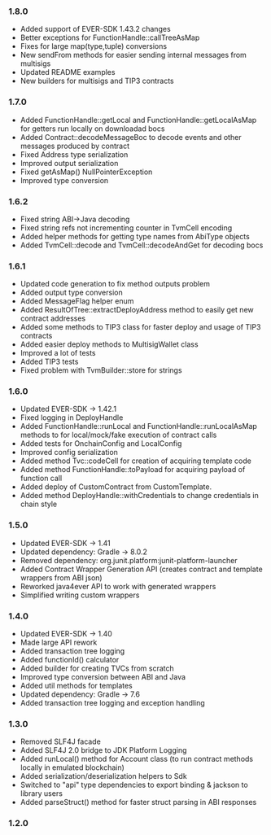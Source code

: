 ### 1.8.0

- Added support of EVER-SDK 1.43.2 changes
- Better exceptions for FunctionHandle::callTreeAsMap
- Fixes for large map(type,tuple) conversions
- New sendFrom methods for easier sending internal messages from multisigs
- Updated README examples
- New builders for multisigs and TIP3 contracts

### 1.7.0

- Added FunctionHandle::getLocal and FunctionHandle::getLocalAsMap for getters run locally on downloadad bocs
- Added Contract::decodeMessageBoc to decode events and other messages produced by contract
- Fixed Address type serialization
- Improved output serialization
- Fixed getAsMap() NullPointerException
- Improved type conversion

### 1.6.2

- Fixed string ABI->Java decoding
- Fixed string refs not incrementing counter in TvmCell encoding
- Added helper methods for getting type names from AbiType objects
- Added TvmCell::decode and TvmCell::decodeAndGet for decoding bocs

### 1.6.1

- Updated code generation to fix method outputs problem
- Added output type conversion
- Added MessageFlag helper enum
- Added ResultOfTree::extractDeployAddress method to easily get new contract addresses
- Added some methods to TIP3 class for faster deploy and usage of TIP3 contracts
- Added easier deploy methods to MultisigWallet class
- Improved a lot of tests
- Added TIP3 tests
- Fixed problem with TvmBuilder::store for strings

### 1.6.0

- Updated EVER-SDK -> 1.42.1
- Fixed logging in DeployHandle
- Added FunctionHandle::runLocal and FunctionHandle::runLocalAsMap methods to for local/mock/fake execution of contract calls
- Added tests for OnchainConfig and LocalConfig
- Improved config serialization
- Added method Tvc::codeCell for creation of acquiring template code
- Added method FunctionHandle::toPayload for acquiring payload of function call
- Added deploy of CustomContract from CustomTemplate.
- Added method DeployHandle::withCredentials to change credentials in chain style

### 1.5.0

- Updated EVER-SDK -> 1.41
- Updated dependency: Gradle -> 8.0.2
- Removed dependency: org.junit.platform:junit-platform-launcher
- Added Contract Wrapper Generation API (creates contract and template wrappers from ABI json)
- Reworked java4ever API to work with generated wrappers
- Simplified writing custom wrappers

### 1.4.0

- Updated EVER-SDK -> 1.40
- Made large API rework
- Added transaction tree logging
- Added functionId() calculator
- Added builder for creating TVCs from scratch
- Improved type conversion between ABI and Java
- Added util methods for templates
- Updated dependency: Gradle -> 7.6
- Added transaction tree logging and exception handling

### 1.3.0

- Removed SLF4J facade
- Added SLF4J 2.0 bridge to JDK Platform Logging
- Added runLocal() method for Account class (to run contract methods locally in emulated blockchain)
- Added serialization/deserialization helpers to Sdk
- Switched to "api" type dependencies to export binding & jackson to library users
- Added parseStruct() method for faster struct parsing in ABI responses

### 1.2.0
